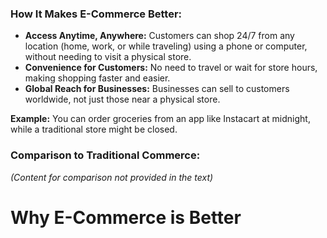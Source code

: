 ### How It Makes E-Commerce Better:
- **Access Anytime, Anywhere:** Customers can shop 24/7 from any location (home, work, or while traveling) using a phone or computer, without needing to visit a physical store.
- **Convenience for Customers:** No need to travel or wait for store hours, making shopping faster and easier.
- **Global Reach for Businesses:** Businesses can sell to customers worldwide, not just those near a physical store.

**Example:** You can order groceries from an app like Instacart at midnight, while a traditional store might be closed.

### Comparison to Traditional Commerce:
*(Content for comparison not provided in the text)*

# Why E-Commerce is Better